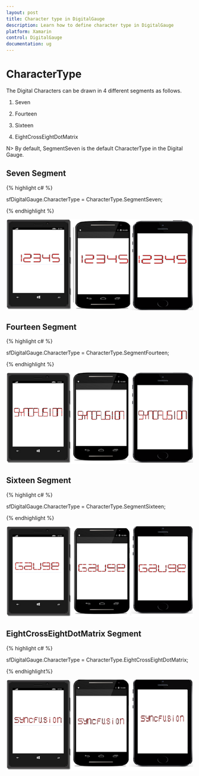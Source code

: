 ```yaml
---
layout: post
title: Character type in DigitalGauge
description: Learn how to define character type in DigitalGauge
platform: Xamarin
control: DigitalGauge
documentation: ug
---
```


# CharacterType

The Digital Characters can be drawn in 4 different segments as follows.
 
1. Seven

2. Fourteen

3. Sixteen

4. EightCrossEightDotMatrix

N> By default, SegmentSeven is the default CharacterType in the Digital Gauge.

## Seven Segment

{% highlight c# %}

sfDigitalGauge.CharacterType = CharacterType.SegmentSeven;

{% endhighlight %}

![](Getting-Started_images/SegmentSeven.png)

## Fourteen Segment

{% highlight c# %}

sfDigitalGauge.CharacterType = CharacterType.SegmentFourteen;

{% endhighlight %}

![](Getting-Started_images/SegmentFourteen.png)
 
## Sixteen Segment
 
{% highlight c# %}

sfDigitalGauge.CharacterType = CharacterType.SegmentSixteen;

{% endhighlight %}

![](Getting-Started_images/SegmentSixteen.png)

## EightCrossEightDotMatrix Segment

{% highlight c# %}

sfDigitalGauge.CharacterType = CharacterType.EightCrossEightDotMatrix;

{% endhighlight%}

![](Getting-Started_images/SegmentMatrix.png)

